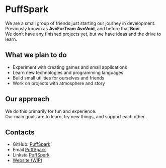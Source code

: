 # PuffSpark

We are a small group of friends just starting our journey in development.  
Previously known as **AvcFurTeam** **AvcVoid**, and before that **Bovi**.  
We don’t have any finished projects yet, but we have ideas and the drive to learn.

## What we plan to do
- Experiment with creating games and small applications
- Learn new technologies and programming languages
- Build small utilities for ourselves and friends
- Work on projects with atmosphere and story

## Our approach
We do this primarily for fun and experience.  
Our main goals are to learn, try new things, and support each other.

## Contacts
- GitHub: [PuffSpark](https://github.com/PuffSpark)
- Email [PuffSpark](mailto:boolvingin@gmail.com)
- Linksta [PuffSpark](https://linksta.cc/@BOVi_Re)
- [Website (WIP)](https://www.youtube.com/watch?v=dQw4w9WgXcQ)
